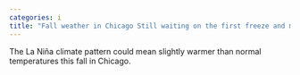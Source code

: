 ```yaml
---
categories: i
title: "Fall weather in Chicago Still waiting on the first freeze and measurable snowfall"
---
```

The La Niña climate pattern could mean slightly warmer than normal temperatures this fall in Chicago.